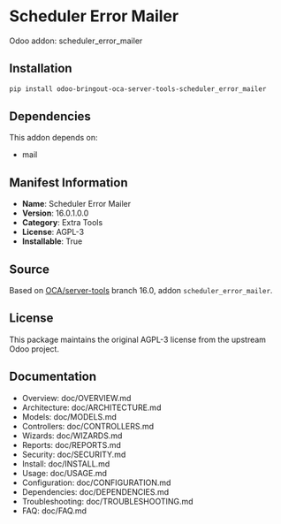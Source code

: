 # Scheduler Error Mailer

Odoo addon: scheduler_error_mailer

## Installation

```bash
pip install odoo-bringout-oca-server-tools-scheduler_error_mailer
```

## Dependencies

This addon depends on:
- mail

## Manifest Information

- **Name**: Scheduler Error Mailer
- **Version**: 16.0.1.0.0
- **Category**: Extra Tools
- **License**: AGPL-3
- **Installable**: True

## Source

Based on [OCA/server-tools](https://github.com/OCA/server-tools) branch 16.0, addon `scheduler_error_mailer`.

## License

This package maintains the original AGPL-3 license from the upstream Odoo project.

## Documentation

- Overview: doc/OVERVIEW.md
- Architecture: doc/ARCHITECTURE.md
- Models: doc/MODELS.md
- Controllers: doc/CONTROLLERS.md
- Wizards: doc/WIZARDS.md
- Reports: doc/REPORTS.md
- Security: doc/SECURITY.md
- Install: doc/INSTALL.md
- Usage: doc/USAGE.md
- Configuration: doc/CONFIGURATION.md
- Dependencies: doc/DEPENDENCIES.md
- Troubleshooting: doc/TROUBLESHOOTING.md
- FAQ: doc/FAQ.md
